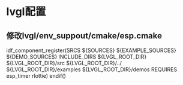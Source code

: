 # lvgl配置
## 修改lvgl/env_suppout/cmake/esp.cmake
  idf_component_register(SRCS ${SOURCES} ${EXAMPLE_SOURCES} ${DEMO_SOURCES}
      INCLUDE_DIRS ${LVGL_ROOT_DIR} ${LVGL_ROOT_DIR}/src ${LVGL_ROOT_DIR}/../
                   ${LVGL_ROOT_DIR}/examples ${LVGL_ROOT_DIR}/demos
      REQUIRES esp_timer rlottie)
endif()